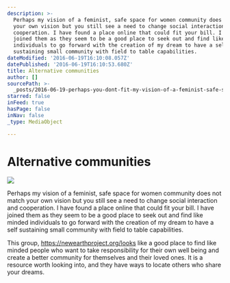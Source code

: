 ```yaml
---
description: >-
  Perhaps my vision of a feminist, safe space for women community does not match
  your own vision but you still see a need to change social interaction and
  cooperation. I have found a place online that could fit your bill. I have
  joined them as they seem to be a good place to seek out and find like minded
  individuals to go forward with the creation of my dream to have a self
  sustaining small community with field to table capabilities.
dateModified: '2016-06-19T16:10:08.057Z'
datePublished: '2016-06-19T16:10:53.680Z'
title: Alternative communities
author: []
sourcePath: >-
  _posts/2016-06-19-perhaps-you-dont-fit-my-vision-of-a-feminist-safe-space-fo.md
starred: false
inFeed: true
hasPage: false
inNav: false
_type: MediaObject

---
```

# Alternative communities
![](https://the-grid-user-content.s3-us-west-2.amazonaws.com/2c054e9a-e00b-411e-94f8-908ab4ce504a.jpg)

Perhaps my vision of a feminist, safe space for women community does not match your own vision but you still see a need to change social interaction and cooperation. I have found a place online that could fit your bill. I have joined them as they seem to be a good place to seek out and find like minded individuals to go forward with the creation of my dream to have a self sustaining small community with field to table capabilities.

This group, https://newearthproject.org/looks like a good place to find like minded people who want to take responsibility for their own well being and create a better community for themselves and their loved ones. It is a resource worth looking into, and they have ways to locate others who share your dreams.